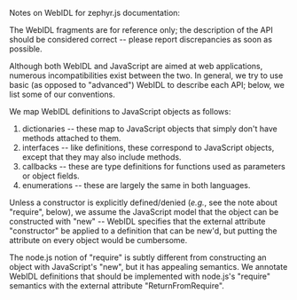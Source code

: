 Notes on WebIDL for zephyr.js documentation:

The WebIDL fragments are for reference only; the description of the
API should be considered correct -- please report discrepancies as
soon as possible.

Although both WebIDL and JavaScript are aimed at web applications,
numerous incompatibilities exist between the two.  In general, we try
to use basic (as opposed to "advanced") WebIDL to describe each
API; below, we list some of our conventions.

We map WebIDL definitions to JavaScript objects as follows:

1. dictionaries -- these map to JavaScript objects that simply don't
   have methods attached to them.
2. interfaces -- like definitions, these correspond to JavaScript
   objects, except that they may also include methods.
3. callbacks -- these are type definitions for functions used as
   parameters or object fields.
4. enumerations -- these are largely the same in both languages.

Unless a constructor is explicitly defined/denied (*e.g.*, see the
note about "require", below), we assume the JavaScript model that the
object can be constructed with "new" -- WebIDL specifies that the
external attribute "constructor" be applied to a definition that can
be new'd, but putting the attribute on every object would be
cumbersome.

The node.js notion of "require" is subtly different from constructing
an object with JavaScript's "new", but it has appealing semantics.  We
annotate WebIDL definitions that should be implemented with node.js's
"require" semantics with the external attribute "ReturnFromRequire".
